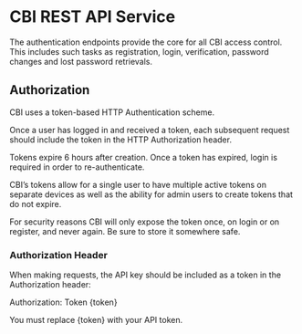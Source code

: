 # CBI REST API Service

The authentication endpoints provide the core for all CBI access control. This includes such tasks as registration, login, verification, password changes and lost password retrievals.

## Authorization
CBI uses a token-based HTTP Authentication scheme.

Once a user has logged in and received a token, each subsequent request should include the token in the HTTP Authorization header.

Tokens expire 6 hours after creation. Once a token has expired, login is required in order to re-authenticate.

CBI’s tokens allow for a single user to have multiple active tokens on separate devices as well as the ability for admin users to create tokens that do not expire.

For security reasons CBI will only expose the token once, on login or on register, and never again. Be sure to store it somewhere safe.

### Authorization Header

When making requests, the API key should be included as a token in the Authorization header:

Authorization: Token {token}

You must replace {token} with your API token.